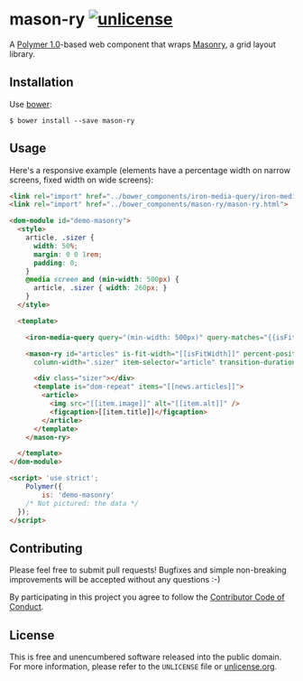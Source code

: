 # mason-ry [![unlicense](https://img.shields.io/badge/un-license-green.svg?style=flat)](http://unlicense.org)

A [Polymer 1.0]-based web component that wraps [Masonry], a grid layout library.

[Polymer 1.0]: https://www.polymer-project.org/1.0/
[Masonry]: http://masonry.desandro.com

## Installation

Use [bower]:

```shell
$ bower install --save mason-ry
```

[bower]: http://bower.io

## Usage

Here's a responsive example (elements have a percentage width on narrow screens, fixed width on wide screens):

```html
<link rel="import" href="../bower_components/iron-media-query/iron-media-query.html">
<link rel="import" href="../bower_components/mason-ry/mason-ry.html">

<dom-module id="demo-masonry">
  <style>
    article, .sizer {
      width: 50%;
      margin: 0 0 1rem;
      padding: 0;
    }
    @media screen and (min-width: 500px) {
      article, .sizer { width: 260px; }
    }
  </style>

  <template>

    <iron-media-query query="(min-width: 500px)" query-matches="{{isFitWidth}}"></iron-media-query>

    <mason-ry id="articles" is-fit-width="[[isFitWidth]]" percent-position="[[!isFitWidth]]"
      column-width=".sizer" item-selector="article" transition-duration="0.1s">

      <div class="sizer"></div>
      <template is="dom-repeat" items="[[news.articles]]">
        <article>
          <img src="[[item.image]]" alt="[[item.alt]]" />
          <figcaption>[[item.title]]</figcaption>
        </article>
      </template>
    </mason-ry>

  </template>
</dom-module>

<script> 'use strict';
	Polymer({
		is: 'demo-masonry'
    /* Not pictured: the data */
  });
</script>
```

## Contributing

Please feel free to submit pull requests!
Bugfixes and simple non-breaking improvements will be accepted without any questions :-)

By participating in this project you agree to follow the [Contributor Code of Conduct](http://contributor-covenant.org/version/1/1/0/).

## License

This is free and unencumbered software released into the public domain.  
For more information, please refer to the `UNLICENSE` file or [unlicense.org](http://unlicense.org).
